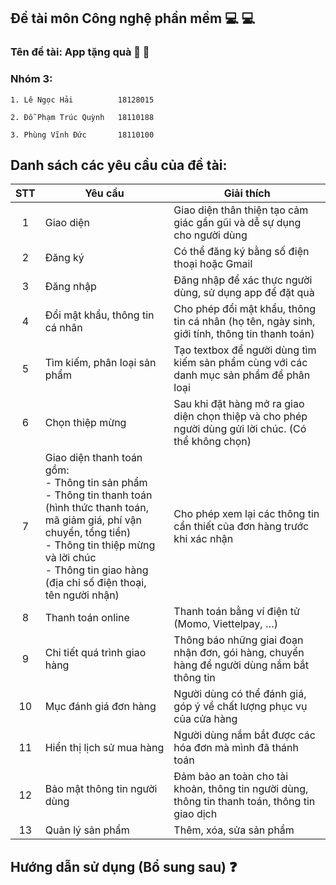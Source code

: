 ## Đề tài môn Công nghệ phần mềm 💻 💻

### Tên đề tài: App tặng quà 🎁 💝
### Nhóm 3:

    1. Lê Ngọc Hải          18128015 
    
    2. Đỗ Phạm Trúc Quỳnh   18110188
     
    3. Phùng Vĩnh Đức       18110100

## Danh sách các yêu cầu của đề tài:

|STT|Yêu cầu|Giải thích|
|:---:|-------|----------|
| 1 |Giao diện|Giao diện thân thiện tạo cảm giác gần gũi và dễ sự dụng cho người dùng|
| 2 |Đăng ký| Có thể đăng ký bằng số điện thoại hoặc Gmail|
| 3 |Đăng nhập|Đăng nhập để xác thực người dùng, sử dụng app để đặt quà|
| 4 | Đổi mật khẩu, thông tin cá nhân | Cho phép đổi mật khẩu, thông tin cá nhân (họ tên, ngày sinh, giới tính, thông tin thanh toán)|
| 5 | Tìm kiếm, phân loại sản phẩm | Tạo textbox để người dùng tìm kiếm sản phẩm cùng với các danh mục sản phẩm để phân loại |
| 6 | Chọn thiệp mừng | Sau khi đặt hàng mở ra giao diện chọn thiệp và cho phép người dùng gửi lời chúc. (Có thể không chọn) |
| 7 |Giao diện thanh toán gồm: <br>-	Thông tin sản phẩm <br>-	Thông tin thanh toán (hình thức thanh toán, mã giảm giá, phí vận chuyển, tổng tiền)<br>-	Thông tin thiệp mừng và lời chúc<br>-	Thông tin giao hàng (địa chỉ số điện thoại, tên người nhận)|Cho phép xem lại các thông tin cần thiết của đơn hàng trước khi xác nhận|
| 8 | Thanh toán online | Thanh toán bằng ví điện tử (Momo, Viettelpay, …)|
| 9 | Chi tiết quá trình giao hàng | Thông báo những giai đoạn nhận đơn, gói hàng, chuyển hàng để người dùng nắm bắt thông tin|
| 10 | Mục đánh giá đơn hàng | Người dùng có thể đánh giá, góp ý về chất lượng phục vụ của cửa hàng |
| 11 | Hiển thị lịch sử mua hàng | Người dùng nắm bắt được các hóa đơn mà mình đã thánh toán |
| 12 | Bảo mật thông tin người dùng | Đảm bảo an toàn cho tài khoản, thông tin người dùng, thông tin thanh toán, thông tin giao dịch |
| 13 | Quản lý sản phẩm | Thêm, xóa, sửa sản phẩm|


## Hướng dẫn sử dụng (Bổ sung sau) ❓
